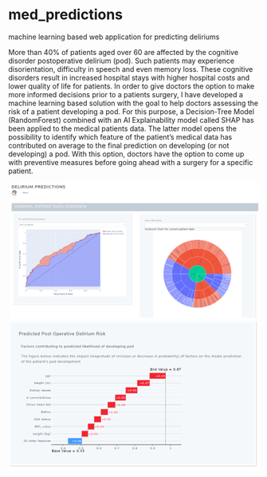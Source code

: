 # med_predictions
machine learning based web application for predicting deliriums


More than 40% of patients aged over 60 are affected by the 
cognitive disorder postoperative delirium (pod). Such patients 
may experience disorientation, difficulty in speech and even memory loss. 
These cognitive disorders result in increased hospital stays with higher 
hospital costs and lower quality of life for patients. In order to give 
doctors the option to make more informed decisions prior to a patients surgery, 
I have developed a machine learning based solution with the goal to help doctors 
assessing the risk of a patient developing a pod. For this purpose, 
a Decision-Tree Model (RandomForest) combined with an AI Explainability
 model called SHAP has been applied to the medical patients data. 
The latter model opens the possibility to identify which feature of
 the patient’s medical data has contributed on average to the final 
prediction on developing (or not developing) a pod. With this option, 
doctors have the option to come up with preventive measures before going 
ahead with a surgery for a specific patient.

![overview](images/Overview_Dashboard_APP_picture.png)
![explainableAI](images/Explainability_SHAP.png)

